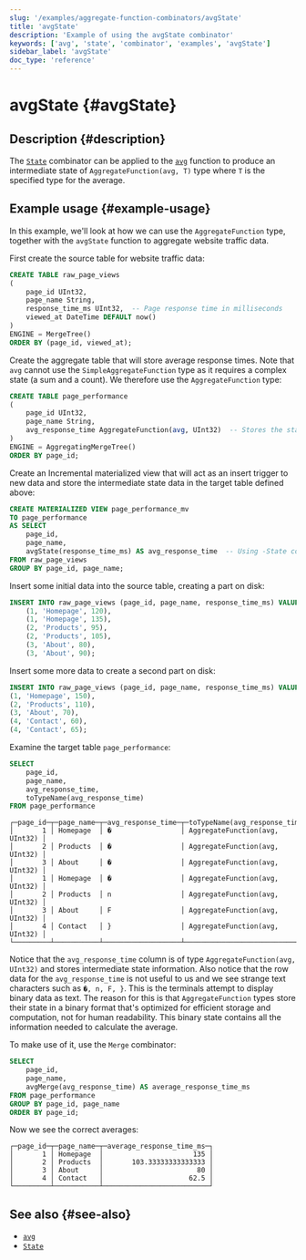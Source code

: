 ```yaml
---
slug: '/examples/aggregate-function-combinators/avgState'
title: 'avgState'
description: 'Example of using the avgState combinator'
keywords: ['avg', 'state', 'combinator', 'examples', 'avgState']
sidebar_label: 'avgState'
doc_type: 'reference'
---
```


# avgState {#avgState}

## Description {#description}

The [`State`](/sql-reference/aggregate-functions/combinators#-state) combinator 
can be applied to the [`avg`](/sql-reference/aggregate-functions/reference/avg) 
function to produce an intermediate state of `AggregateFunction(avg, T)` type where
`T` is the specified type for the average.

## Example usage {#example-usage}

In this example, we'll look at how we can use the `AggregateFunction` type, 
together with the `avgState` function to aggregate website traffic data.

First create the source table for website traffic data:

```sql
CREATE TABLE raw_page_views
(
    page_id UInt32,
    page_name String,
    response_time_ms UInt32,  -- Page response time in milliseconds
    viewed_at DateTime DEFAULT now()
)
ENGINE = MergeTree()
ORDER BY (page_id, viewed_at);
```

Create the aggregate table that will store average response times. Note that 
`avg` cannot use the `SimpleAggregateFunction` type as it requires a complex 
state (a sum and a count). We therefore use the `AggregateFunction` type:

```sql
CREATE TABLE page_performance
(
    page_id UInt32,
    page_name String,
    avg_response_time AggregateFunction(avg, UInt32)  -- Stores the state needed for avg calculation
)
ENGINE = AggregatingMergeTree()
ORDER BY page_id;
```

Create an Incremental materialized view that will act as an insert trigger to 
new data and store the intermediate state data in the target table defined above:

```sql
CREATE MATERIALIZED VIEW page_performance_mv
TO page_performance
AS SELECT
    page_id,
    page_name,
    avgState(response_time_ms) AS avg_response_time  -- Using -State combinator
FROM raw_page_views
GROUP BY page_id, page_name;
```

Insert some initial data into the source table, creating a part on disk:

```sql
INSERT INTO raw_page_views (page_id, page_name, response_time_ms) VALUES
    (1, 'Homepage', 120),
    (1, 'Homepage', 135),
    (2, 'Products', 95),
    (2, 'Products', 105),
    (3, 'About', 80),
    (3, 'About', 90);
```

Insert some more data to create a second part on disk:

```sql
INSERT INTO raw_page_views (page_id, page_name, response_time_ms) VALUES
(1, 'Homepage', 150),
(2, 'Products', 110),
(3, 'About', 70),
(4, 'Contact', 60),
(4, 'Contact', 65);
```

Examine the target table `page_performance`:

```sql
SELECT 
    page_id,
    page_name,
    avg_response_time,
    toTypeName(avg_response_time)
FROM page_performance
```

```response
┌─page_id─┬─page_name─┬─avg_response_time─┬─toTypeName(avg_response_time)──┐
│       1 │ Homepage  │ �                 │ AggregateFunction(avg, UInt32) │
│       2 │ Products  │ �                 │ AggregateFunction(avg, UInt32) │
│       3 │ About     │ �                 │ AggregateFunction(avg, UInt32) │
│       1 │ Homepage  │ �                 │ AggregateFunction(avg, UInt32) │
│       2 │ Products  │ n                 │ AggregateFunction(avg, UInt32) │
│       3 │ About     │ F                 │ AggregateFunction(avg, UInt32) │
│       4 │ Contact   │ }                 │ AggregateFunction(avg, UInt32) │
└─────────┴───────────┴───────────────────┴────────────────────────────────┘
```

Notice that the `avg_response_time` column is of type `AggregateFunction(avg, UInt32)`
and stores intermediate state information. Also notice that the row data for the 
`avg_response_time` is not useful to us and we see strange text characters such 
as `�, n, F, }`. This is the terminals attempt to display binary data as text. 
The reason for this is that `AggregateFunction` types store their state in a 
binary format that's optimized for efficient storage and computation, not for 
human readability. This binary state contains all the information needed to 
calculate the average.

To make use of it, use the `Merge` combinator:

```sql
SELECT
    page_id,
    page_name,
    avgMerge(avg_response_time) AS average_response_time_ms
FROM page_performance
GROUP BY page_id, page_name
ORDER BY page_id;
```

Now we see the correct averages:

```response
┌─page_id─┬─page_name─┬─average_response_time_ms─┐
│       1 │ Homepage  │                      135 │
│       2 │ Products  │       103.33333333333333 │
│       3 │ About     │                       80 │
│       4 │ Contact   │                     62.5 │
└─────────┴───────────┴──────────────────────────┘
```

## See also {#see-also}
- [`avg`](/sql-reference/aggregate-functions/reference/avg)
- [`State`](/sql-reference/aggregate-functions/combinators#-state)
